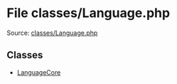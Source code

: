 File classes/Language.php
=========
Source: [classes/Language.php](https://github.com/PrestaShop/PrestaShop/blob/1.6.1.1/classes/Language.php)


Classes
-------

* [LanguageCore](class.LanguageCore)

